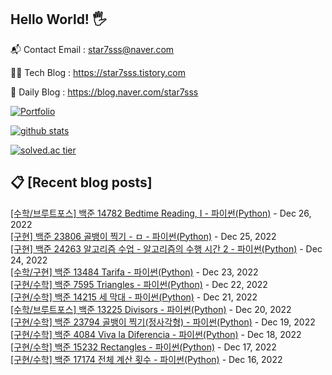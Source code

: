 ## Hello World! 🖐

📬 Contact Email : star7sss@naver.com

👨‍💻 Tech Blog : https://star7sss.tistory.com

🤪 Daily Blog : https://blog.naver.com/star7sss

[![Portfolio](https://img.shields.io/badge/Portfolio-%23000000.svg?style=for-the-badge&logo=firefox&logoColor=#FF7139)](https://fern-way-13f.notion.site/Jang-Thang-3b7b327981a2456c8ee5952eadb848b9)

[![github stats](https://github-readme-stats.vercel.app/api?username=jangThang&show_icons=true&hide_border=False)](https://star7sss.tistory.com)

[![solved.ac tier](http://mazassumnida.wtf/api/v2/generate_badge?boj=star7sss)](https://solved.ac/star7sss)

## 📋 [Recent blog posts]
[[수학/브루트포스] 백준 14782 Bedtime Reading, I - 파이썬(Python)](https://star7sss.tistory.com/631) - Dec 26, 2022<br>
[[구현] 백준 23806 골뱅이 찍기 - ㅁ - 파이썬(Python)](https://star7sss.tistory.com/630) - Dec 25, 2022<br>
[[구현] 백준 24263 알고리즘 수업 - 알고리즘의 수행 시간 2 - 파이썬(Python)](https://star7sss.tistory.com/629) - Dec 24, 2022<br>
[[수학/구현] 백준 13484 Tarifa - 파이썬(Python)](https://star7sss.tistory.com/628) - Dec 23, 2022<br>
[[구현/수학] 백준 7595 Triangles - 파이썬(Python)](https://star7sss.tistory.com/627) - Dec 22, 2022<br>
[[구현/수학] 백준 14215 세 막대 - 파이썬(Python)](https://star7sss.tistory.com/626) - Dec 21, 2022<br>
[[수학/브루트포스] 백준 13225 Divisors - 파이썬(Python)](https://star7sss.tistory.com/625) - Dec 20, 2022<br>
[[구현/수학] 백준 23794 골뱅이 찍기(정사각형) - 파이썬(Python)](https://star7sss.tistory.com/624) - Dec 19, 2022<br>
[[구현/수학] 백준 4084 Viva la Diferencia - 파이썬(Python)](https://star7sss.tistory.com/623) - Dec 18, 2022<br>
[[구현/수학] 백준 15232 Rectangles - 파이썬(Python)](https://star7sss.tistory.com/622) - Dec 17, 2022<br>
[[구현/수학] 백준 17174 전체 계산 횟수 - 파이썬(Python)](https://star7sss.tistory.com/621) - Dec 16, 2022<br>
